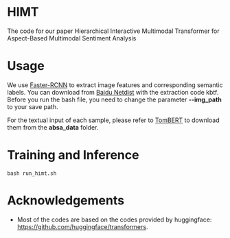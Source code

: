 # HIMT
The code for our paper Hierarchical Interactive Multimodal Transformer for Aspect-Based Multimodal Sentiment Analysis


# Usage
We use [Faster-RCNN](https://github.com/peteanderson80/bottom-up-attention) to extract image features and corresponding semantic labels. You can download from [Baidu Netdist](https://pan.baidu.com/s/1F3rI0oSA2GTvToXlhXAsmQ) with the extraction code kbtf. Before you run the bash file, you need to change the parameter **--img_path** to your save path.

For the textual input of each sample, please refer to [TomBERT](https://github.com/jefferyYu/TomBERT) to download them from the **absa_data** folder.

# Training and Inference
```
bash run_himt.sh
```

# Acknowledgements

- Most of the codes are based on the codes provided by huggingface: https://github.com/huggingface/transformers.
